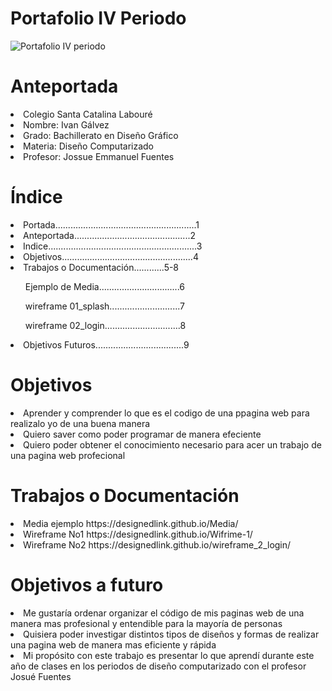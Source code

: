 # Portafolio IV Periodo

![Portafolio IV periodo](https://user-images.githubusercontent.com/79681687/136477080-998d2ff9-2dc1-43f0-adf6-0c02ba61b73f.png)

# Anteportada
<li>Colegio Santa Catalina Labouré</li>
<li>Nombre: Ivan Gálvez</li>
<li>Grado: Bachillerato en Diseño Gráfico</li>
<li>Materia: Diseño Computarizado</li>
<li>Profesor: Jossue Emmanuel Fuentes</li>

# Índice
<li>Portada........................................................1</li>
<li>Anteportada..............................................2</li>
<li>Indice...........................................................3
<li>Objetivos....................................................4</li>
<li>Trabajos o Documentación............5-8</li>

<ol>Ejemplo de Media................................6</ol>
<ol>wireframe 01_splash............................7</ol>
<ol>wireframe 02_login..............................8</ol>
<li>Objetivos Futuros...................................9</li>

# Objetivos
<li>Aprender y comprender lo que es el codigo de una ppagina web para realizalo yo de una buena manera</li>
<li>Quiero saver como poder programar de manera efeciente</li>
<li>Quiero poder obtener el conocimiento necesario para acer un trabajo de una pagina web profecional</li>

# Trabajos o Documentación 

<li> Media  ejemplo https://designedlink.github.io/Media/</li> 
<li> Wireframe No1 https://designedlink.github.io/Wifrime-1/</li>
<li> Wireframe No2  https://designedlink.github.io/wireframe_2_login/</li>

# Objetivos a futuro 

<li>Me gustaría ordenar organizar el código de mis paginas web de una manera mas profesional y entendible para la mayoría de personas</li>
<li>Quisiera poder investigar distintos tipos de diseños y formas de realizar una pagina web de manera mas eficiente y rápida</li>
<li>Mi propósito con este trabajo es presentar lo que aprendí durante este año de clases en los periodos de diseño computarizado con el profesor Josué Fuentes</li>
